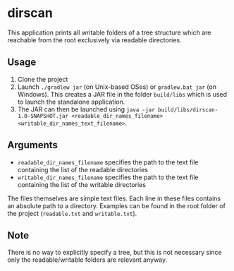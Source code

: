 # dirscan

This application prints all writable folders of a tree structure which are 
reachable from the root exclusively via readable directories.

## Usage
1. Clone the project
2. Launch ``./gradlew jar`` (on Unix-based OSes) or ``gradlew.bat jar`` (on Windows).
This creates a JAR file in the folder ``build/libs`` which is used to launch the standalone application.
3. The JAR can then be launched using ``java -jar build/libs/dirscan-1.0-SNAPSHOT.jar <readable_dir_names_filename> <writable_dir_names_text_filename>``.

## Arguments
* ``readable_dir_names_filename`` specifies the path to the text file containing the list of the readable directories
* ``writable_dir_names_filename`` specifies the path to the text file containing the list of the writable directories

The files themselves are simple text files. Each line in these files contains an absolute path to a directory.
Examples can be found in the root folder of the project (``readable.txt`` and ``writable.txt``).

## Note
There is no way to explicitly specify a tree, but this is not necessary since only the readable/writable folders are 
relevant anyway.
